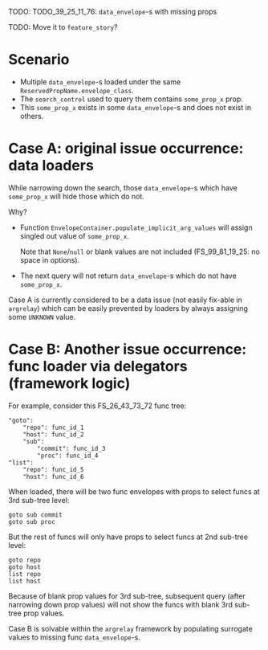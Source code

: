 
TODO: TODO_39_25_11_76: `data_envelope`-s with missing props

TODO: Move it to `feature_story`?

# Scenario

*   Multiple `data_envelope`-s loaded under the same `ReservedPropName.envelope_class`.
*   The `search_control` used to query them contains `some_prop_x` prop.
*   This `some_prop_x` exists in some `data_envelope`-s and does not exist in others.

# Case A: original issue occurrence: data loaders

While narrowing down the search, those `data_envelope`-s which have `some_prop_x` will hide those which do not.

Why?

*   Function `EnvelopeContainer.populate_implicit_arg_values` will assign singled out value of `some_prop_x`.

    Note that `None`/`null` or blank values are not included (FS_99_81_19_25: no space in options).

*   The next query will not return `data_envelope`-s which do not have `some_prop_x`.

Case A is currently considered to be a data issue (not easily fix-able in `argrelay`)
which can be easily prevented by loaders by always assigning some `UNKNOWN` value.

# Case B: Another issue occurrence: func loader via delegators (framework logic)

For example, consider this FS_26_43_73_72 func tree:

```
"goto":
    "repo": func_id_1
    "host": func_id_2
    "sub":
        "commit": func_id_3
        "proc": func_id_4
"list":
    "repo": func_id_5
    "host": func_id_6
```

When loaded, there will be two func envelopes with props to select funcs at 3rd sub-tree level:

```
goto sub commit
goto sub proc
```

But the rest of funcs will only have props to select funcs at 2nd sub-tree level:

```
goto repo
goto host
list repo
list host
```

Because of blank prop values for 3rd sub-tree, subsequent query (after narrowing down prop values)
will not show the funcs with blank 3rd sub-tree prop values.

Case B is solvable within the `argrelay` framework by populating surrogate values to missing func `data_envelope`-s.
